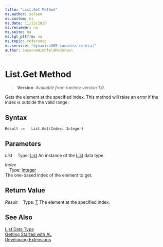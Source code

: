 ```yaml
---
title: "List.Get Method"
ms.author: solsen
ms.custom: na
ms.date: 11/23/2020
ms.reviewer: na
ms.suite: na
ms.tgt_pltfrm: na
ms.topic: reference
ms.service: "dynamics365-business-central"
author: SusanneWindfeldPedersen
---
```

[//]: # (START>DO_NOT_EDIT)
[//]: # (IMPORTANT:Do not edit any of the content between here and the END>DO_NOT_EDIT.)
[//]: # (Any modifications should be made in the .xml files in the ModernDev repo.)
# List.Get Method
> **Version**: _Available from runtime version 1.0._

Gets the element at the specified index. This method will raise an error if the index is outside the valid range.


## Syntax
```
Result :=   List.Get(Index: Integer)
```
## Parameters
*List*
&emsp;Type: [List](list-data-type.md)
An instance of the [List](list-data-type.md) data type.

*Index*  
&emsp;Type: [Integer](../integer/integer-data-type.md)  
The one-based index of the element to get.  


## Return Value
*Result*
&emsp;Type: [T](list-data-type.md)
The element at the specified index.


[//]: # (IMPORTANT: END>DO_NOT_EDIT)
## See Also
[List Data Type](list-data-type.md)  
[Getting Started with AL](../../devenv-get-started.md)  
[Developing Extensions](../../devenv-dev-overview.md)